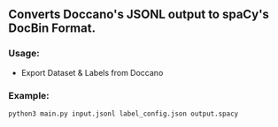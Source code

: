 ## Converts Doccano's JSONL output to spaCy's DocBin Format.

### Usage:

- Export Dataset & Labels from Doccano

### Example:
```
python3 main.py input.jsonl label_config.json output.spacy
```